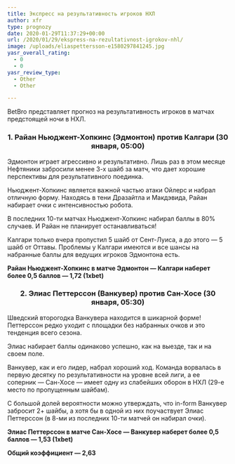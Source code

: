 ```yaml
---
title: Экспресс на результативность игроков НХЛ
author: xfr
type: prognozy
date: 2020-01-29T11:37:29+00:00
url: /2020/01/29/ekspress-na-rezultativnost-igrokov-nhl/
image: /uploads/eliaspettersson-e1580297841245.jpg
yasr_overall_rating:
  - 0
  - 0
yasr_review_type:
  - Other
  - Other

---
```

BetBro представляет прогноз на результативность игроков в матчах предстоящей ночи в НХЛ.

<h3 style="text-align: center;">
  <strong>1. Райан Ньюджент-Хопкинс (Эдмонтон) против Калгари (30 января, 05:00)</strong>
</h3>

Эдмонтон играет агрессивно и результативно. Лишь раз в этом месяце Нефтяники забросили менее 3-х шайб за матч, что дает хорошие перспективы для результативного поединка.

Ньюджент-Хопкинс является важной частью атаки Ойлерс и набрал отличную форму. Находясь в тени Дразайтла и Макдэвида, Райан набирает очки с интенсивностью робота.

В последних 10-ти матчах Ньюджент-Хопкинс набирал баллы в 80% случаев. И Райан не планирует останавливаться!

Калгари только вчера пропустил 5 шайб от Сент-Луиса, а до этого &#8212; 5 шайб от Оттавы. Проблемы у Калгари имеются и все шансы на набранные баллы для ведущих игроков Эдмонтона есть.

**Райан Ньюджент-Хопкинс в матче Эдмонтон — Калгари наберет более 0,5 баллов — 1,72 (1xbet)**

<h3 style="text-align: center;">
  <strong>2. Элиас Петтерссон (Ванкувер) против Сан-Хосе (30 января, 05:30)</strong>
</h3>

Шведский второгодка Ванкувера находится в шикарной форме! Петтерссон редко уходит с площадки без набранных очков и это тенденция всего сезона.

Элиас набирает баллы одинаково успешно, как на выезде, так и на своем поле.

Ванкувер, как и его лидер, набрал хороший ход. Команда ворвалась в первую десятку по результативности на уровне всей лиги, а ее соперник &#8212; Сан-Хосе &#8212; имеет одну из слабейших оборон в НХЛ (29-е место по пропущенным шайбам).

С большой долей вероятности можно утверждать, что in-form Ванкувер забросит 2+ шайбы, а хотя бы в одной из них поучаствует Элиас Петтерссон (в 8-ми из последних 10-ти матчей он набирал очки).

**Элиас Петтерссон в матче Сан-Хосе &#8212; Ванкувер наберет более 0,5 баллов — 1,53 (1xbet)**

**Общий коэффициент &#8212; 2,63**